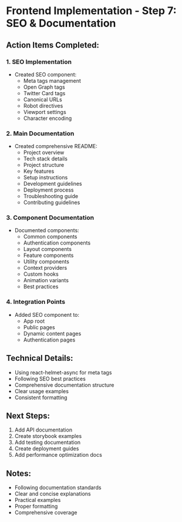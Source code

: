 # Frontend Implementation - Step 7: SEO & Documentation

## Action Items Completed:

### 1. SEO Implementation
- Created SEO component:
  * Meta tags management
  * Open Graph tags
  * Twitter Card tags
  * Canonical URLs
  * Robot directives
  * Viewport settings
  * Character encoding

### 2. Main Documentation
- Created comprehensive README:
  * Project overview
  * Tech stack details
  * Project structure
  * Key features
  * Setup instructions
  * Development guidelines
  * Deployment process
  * Troubleshooting guide
  * Contributing guidelines

### 3. Component Documentation
- Documented components:
  * Common components
  * Authentication components
  * Layout components
  * Feature components
  * Utility components
  * Context providers
  * Custom hooks
  * Animation variants
  * Best practices

### 4. Integration Points
- Added SEO component to:
  * App root
  * Public pages
  * Dynamic content pages
  * Authentication pages

## Technical Details:
- Using react-helmet-async for meta tags
- Following SEO best practices
- Comprehensive documentation structure
- Clear usage examples
- Consistent formatting

## Next Steps:
1. Add API documentation
2. Create storybook examples
3. Add testing documentation
4. Create deployment guides
5. Add performance optimization docs

## Notes:
- Following documentation standards
- Clear and concise explanations
- Practical examples
- Proper formatting
- Comprehensive coverage 